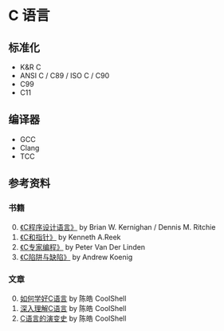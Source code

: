 # C 语言

## 标准化
- K&R C
- ANSI C / C89 / ISO C / C90
- C99
- C11

## 编译器
- GCC
- Clang
- TCC

## 参考资料

### 书籍
0. [《C程序设计语言》](https://book.douban.com/subject/1139336/) by Brian W. Kernighan / Dennis M. Ritchie
0. [《C和指针》](https://book.douban.com/subject/3012360/) by Kenneth A.Reek
0. [《C专家编程》](https://book.douban.com/subject/2377310/) by Peter Van Der Linden
0. [《C陷阱与缺陷》](https://book.douban.com/subject/2778632/) by Andrew Koenig

### 文章
0. [如何学好C语言](http://coolshell.cn/articles/4102.html) by 陈皓 CoolShell
0. [深入理解C语言](http://coolshell.cn/articles/5761.html) by 陈皓 CoolShell
0. [C语言的演变史](http://coolshell.cn/articles/1984.html) by 陈皓 CoolShell
